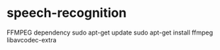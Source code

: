 # speech-recognition

FFMPEG dependency
sudo apt-get update
sudo apt-get install ffmpeg libavcodec-extra